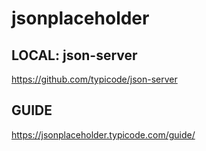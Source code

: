 # jsonplaceholder

## LOCAL: json-server
https://github.com/typicode/json-server

## GUIDE
https://jsonplaceholder.typicode.com/guide/
